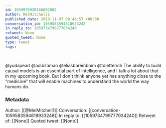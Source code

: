 ```yaml
---
id: 1059970928166092802
author: MelMitchell1
published_date: 2018-11-07 00:48:57 +00:00
conversation_id: 1059583594618933248
in_reply_to: 1059734799777034240
retweet: None
quoted_tweet: None
type: tweet
tags:

---
```


@yudapearl @adibzaman @eliasbareinboim @tdietterich The ability to build causal models is an essential part of intelligence, and I talk a lot about that in my upcoming book.  But I don't think anyone yet has anything close to the "medicine" that will enable machines to understand the world the way humans do.

### Metadata

Author: [[@MelMitchell1]]
Conversation: [[conversation-1059583594618933248]]
In reply to: [[1059734799777034240]]
Retweet of: [[None]]
Quoted tweet: [[None]]
